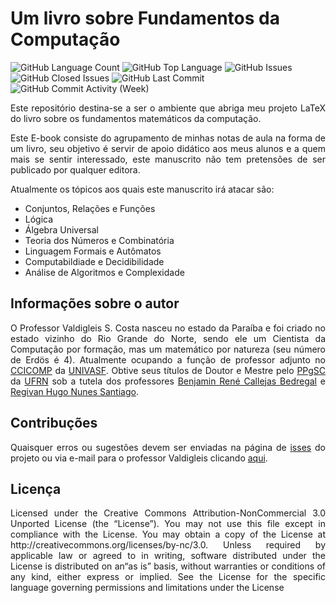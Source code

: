 # Um livro sobre Fundamentos da Computação

<p align="left">
	<img alt="GitHub Language Count" src="https://img.shields.io/github/languages/count/valdigleis/Manuscrito" />
	<img alt="GitHub Top Language" src="https://img.shields.io/github/languages/top/valdigleis/Manuscrito" />
	<img alt="GitHub Issues" src="https://img.shields.io/github/issues/valdigleis/Manuscrito" />
	<img alt="GitHub Closed Issues" src="https://img.shields.io/github/issues-closed/valdigleis/Manuscrito" />
	<img alt="GitHub Last Commit" src="https://img.shields.io/github/last-commit/valdigleis/Manuscrito" />
	<img alt="GitHub Commit Activity (Week)" src="https://img.shields.io/github/commit-activity/w/valdigleis/Manuscrito" />
</p>

<p align="justify">
Este repositório destina-se a ser o ambiente que abriga meu projeto LaTeX do livro sobre os fundamentos matemáticos da computação.
</p>

<p align="justify">
Este E-book consiste do agrupamento de minhas notas de aula na forma de um livro, seu objetivo é servir de apoio didático aos meus alunos e a quem mais se sentir interessado, este manuscrito não tem pretensões de ser publicado por qualquer editora.
</p>

Atualmente os tópicos aos quais este manuscrito irá atacar são:

- Conjuntos, Relações e Funções
- Lógica
- Álgebra Universal
- Teoria dos Números e Combinatória
- Linguagem Formais e Autômatos
- Computabildiade e Decidibilidade
- Análise de Algoritmos e Complexidade

## Informações sobre o autor

<p style="text-align: justify;">
O Professor Valdigleis S. Costa nasceu no estado da Paraíba e foi criado no estado vizinho do Rio Grande do Norte, sendo ele um Cientista da Computação por formação, mas um matemático por natureza (seu número de Erdös é 4). Atualmente ocupando a função de professor adjunto no <a href="https://portais.univasf.edu.br/ccicomp" target="_blank">CCICOMP</a> da <a href="https://portais.univasf.edu.br/" target="_blank">UNIVASF</a>. Obtive seus títulos de Doutor e Mestre pelo <a href="https://sigaa.ufrn.br/sigaa/public/programa/portal.jsf?id=73" target="_blank">PPgSC</a> da <a href="https://www.ufrn.br" target="_blank">UFRN</a> sob a tutela dos professores  <a href="https://lattes.cnpq.br/4601263005352005" target="_blank">Benjamin René Callejas Bedregal</a> e <a href="https://lattes.cnpq.br/7536988783793885" target="_blank">Regivan Hugo Nunes Santiago</a>.
</p>


## Contribuções

<p align="justify">
Quaisquer erros ou sugestões devem ser enviadas na página de <a href="https://github.com/valdigleis/Manuscrito/issues" target="_blank">isses</a> do projeto ou via e-mail para o professor Valdigleis clicando <a href="mailto:valdigleis.costa@univasf.edu.br">aqui</a>.
</p>


## Licença

<p align="justify">
Licensed under the Creative Commons Attribution-NonCommercial 3.0 Unported License
(the “License”). You may not use this file except in compliance with the License. You
may obtain a copy of the License at http://creativecommons.org/licenses/by-nc/3.0.
Unless required by applicable law or agreed to in writing, software distributed under the
License is distributed on an“as is” basis, without warranties or conditions of
any kind, either express or implied. See the License for the specific language governing
permissions and limitations under the License
</p>